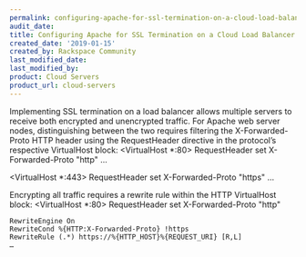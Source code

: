 ```yaml
---
permalink: configuring-apache-for-ssl-termination-on-a-cloud-load-balancer
audit_date:
title: Configuring Apache for SSL Termination on a Cloud Load Balancer
created_date: '2019-01-15'
created_by: Rackspace Community
last_modified_date: 
last_modified_by: 
product: Cloud Servers
product_url: cloud-servers
---
```


Implementing SSL termination on a load balancer allows multiple servers to receive both encrypted and unencrypted traffic.
For Apache web server nodes, distinguishing between the two requires filtering the X-Forwarded-Proto HTTP header using the RequestHeader directive in the protocol’s respective VirtualHost block:
<VirtualHost *:80>
    RequestHeader set X-Forwarded-Proto "http"
    …
</VirtualHost>

<VirtualHost *:443>
    RequestHeader set X-Forwarded-Proto "https"
    …
</VirtualHost>

Encrypting all traffic requires a rewrite rule within the HTTP VirtualHost block:
<VirtualHost *:80>
    RequestHeader set X-Forwarded-Proto "http"

    RewriteEngine On
    RewriteCond %{HTTP:X-Forwarded-Proto} !https
    RewriteRule (.*) https://%{HTTP_HOST}%{REQUEST_URI} [R,L]
    …
</VirtualHost>
